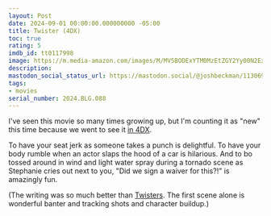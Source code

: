 ```yaml
---
layout: Post
date: 2024-09-01 00:00:00.000000000 -05:00
title: Twister (4DX)
toc: true
rating: 5
imdb_id: tt0117998
image: https://m.media-amazon.com/images/M/MV5BODExYTM0MzEtZGY2Yy00N2ExLTkwZjItNGYzYTRmMWZlOGEzXkEyXkFqcGdeQXVyNDk3NzU2MTQ@._V1_SX300.jpg
description:
mastodon_social_status_url: https://mastodon.social/@joshbeckman/113069219758037408
tags:
- movies
serial_number: 2024.BLG.088
---
```

I've seen this movie so many times growing up, but I'm counting it as "new" this time because we went to see it [in 4DX](https://www.regmovies.com/4dx).

To have your seat jerk as someone takes a punch is delightful. To have your body rumble when an actor slaps the hood of a car is hilarious. And to bo tossed around in wind and light water spray during a tornado scene as Stephanie cries out next to you, "Did we sign a waiver for this?!" is amazingly fun.

(The writing was so much better than [Twisters](/blog/watching/twisters). The first scene alone is wonderful banter and tracking shots and character buildup.)
